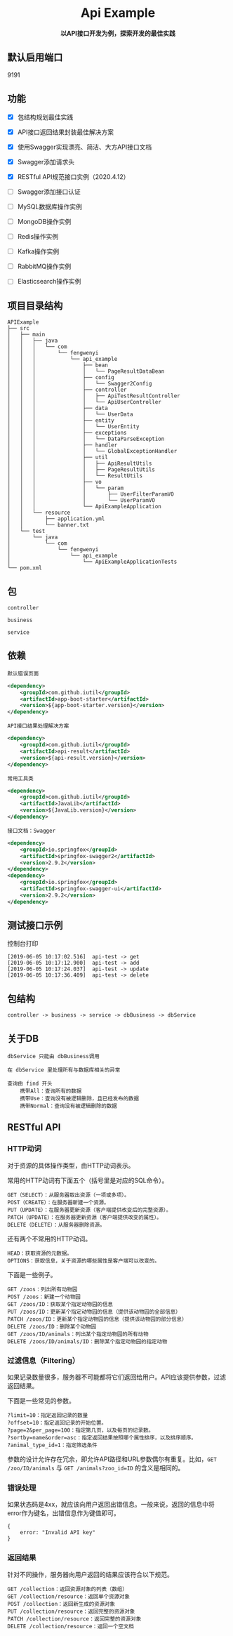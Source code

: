 <h1 align="center">
    Api Example
</h1>

<p align="center">
    <strong>以API接口开发为例，探索开发的最佳实践</strong>
</p>

## 默认启用端口

9191

## 功能

- [x] 包结构规划最佳实践

- [x] API接口返回结果封装最佳解决方案

- [x] 使用Swagger实现漂亮、简洁、大方API接口文档

- [x] Swagger添加请求头

- [x] RESTful API规范接口实例（2020.4.12）

- [ ] Swagger添加接口认证

- [ ] MySQL数据库操作实例

- [ ] MongoDB操作实例

- [ ] Redis操作实例

- [ ] Kafka操作实例

- [ ] RabbitMQ操作实例

- [ ] Elasticsearch操作实例


## 项目目录结构

```
APIExample
├── src
│   ├── main
│   │   ├── java
│   │   │   └── com
│   │   │       └── fengwenyi
│   │   │           └── api_example
│   │   │               ├── bean
│   │   │               │   └── PageResultDataBean
│   │   │               ├── config
│   │   │               │   └── Swagger2Config
│   │   │               ├── controller
│   │   │               │   ├── ApiTestResultController
│   │   │               │   └── ApiUserController
│   │   │               ├── data
│   │   │               │   └── UserData
│   │   │               ├── entity
│   │   │               │   └── UserEntity
│   │   │               ├── exceptions
│   │   │               │   └── DataParseException
│   │   │               ├── handler
│   │   │               │   └── GlobalExceptionHandler
│   │   │               ├── util
│   │   │               │   ├── ApiResultUtils
│   │   │               │   ├── PageResultUtils
│   │   │               │   └── ResultUtils
│   │   │               ├── vo
│   │   │               │   └── param
│   │   │               │       ├── UserFilterParamVO
│   │   │               │       └── UserParamVO
│   │   │               └── ApiExampleApplication
│   │   └── resource
│   │       ├── application.yml
│   │       └── banner.txt
│   └── test
│       └── java
│           └── com
│               └── fengwenyi
│                   └── api_example
│                       └── ApiExampleApplicationTests
└── pom.xml
```

## 包

`controller`

`business`

`service`

## 依赖

`默认错误页面`

```xml
<dependency>
    <groupId>com.github.iutil</groupId>
    <artifactId>app-boot-starter</artifactId>
    <version>${app-boot-starter.version}</version>
</dependency>
```

`API接口结果处理解决方案`

```xml
<dependency>
    <groupId>com.github.iutil</groupId>
    <artifactId>api-result</artifactId>
    <version>${api-result.version}</version>
</dependency>
```

`常用工具类`

```xml
<dependency>
    <groupId>com.github.iutil</groupId>
    <artifactId>JavaLib</artifactId>
    <version>${JavaLib.version}</version>
</dependency>
```

`接口文档：Swagger`

```xml
<dependency>
    <groupId>io.springfox</groupId>
    <artifactId>springfox-swagger2</artifactId>
    <version>2.9.2</version>
</dependency>
<dependency>
    <groupId>io.springfox</groupId>
    <artifactId>springfox-swagger-ui</artifactId>
    <version>2.9.2</version>
</dependency>
```

## 测试接口示例

控制台打印

```
[2019-06-05 10:17:02.516]  api-test -> get
[2019-06-05 10:17:12.900]  api-test -> add
[2019-06-05 10:17:24.037]  api-test -> update
[2019-06-05 10:17:36.409]  api-test -> delete
```

## 包结构

```
controller -> business -> service -> dbBusiness -> dbService
```

## 关于DB

```
dbService 只能由 dbBusiness调用

在 dbService 里处理所有与数据库相关的异常

查询由 find 开头
    携带All：查询所有的数据
    携带Use：查询没有被逻辑删除，且已经发布的数据
    携带Normal：查询没有被逻辑删除的数据
```

## RESTful API

### HTTP动词

对于资源的具体操作类型，由HTTP动词表示。
    
常用的HTTP动词有下面五个（括号里是对应的SQL命令）。
    
```
GET（SELECT）：从服务器取出资源（一项或多项）。
POST（CREATE）：在服务器新建一个资源。
PUT（UPDATE）：在服务器更新资源（客户端提供改变后的完整资源）。
PATCH（UPDATE）：在服务器更新资源（客户端提供改变的属性）。
DELETE（DELETE）：从服务器删除资源。
```

还有两个不常用的HTTP动词。

```
HEAD：获取资源的元数据。
OPTIONS：获取信息，关于资源的哪些属性是客户端可以改变的。
```

下面是一些例子。

```
GET /zoos：列出所有动物园
POST /zoos：新建一个动物园
GET /zoos/ID：获取某个指定动物园的信息
PUT /zoos/ID：更新某个指定动物园的信息（提供该动物园的全部信息）
PATCH /zoos/ID：更新某个指定动物园的信息（提供该动物园的部分信息）
DELETE /zoos/ID：删除某个动物园
GET /zoos/ID/animals：列出某个指定动物园的所有动物
DELETE /zoos/ID/animals/ID：删除某个指定动物园的指定动物
```

### 过滤信息（Filtering）
    
如果记录数量很多，服务器不可能都将它们返回给用户。API应该提供参数，过滤返回结果。
    
下面是一些常见的参数。
    
```
?limit=10：指定返回记录的数量
?offset=10：指定返回记录的开始位置。
?page=2&per_page=100：指定第几页，以及每页的记录数。
?sortby=name&order=asc：指定返回结果按照哪个属性排序，以及排序顺序。
?animal_type_id=1：指定筛选条件
```

参数的设计允许存在冗余，即允许API路径和URL参数偶尔有重复。比如，`GET /zoo/ID/animals` 与 `GET /animals?zoo_id=ID` 的含义是相同的。


### 错误处理

如果状态码是4xx，就应该向用户返回出错信息。一般来说，返回的信息中将error作为键名，出错信息作为键值即可。

```
{
    error: "Invalid API key"
}
```

### 返回结果

针对不同操作，服务器向用户返回的结果应该符合以下规范。
    
```
GET /collection：返回资源对象的列表（数组）
GET /collection/resource：返回单个资源对象
POST /collection：返回新生成的资源对象
PUT /collection/resource：返回完整的资源对象
PATCH /collection/resource：返回完整的资源对象
DELETE /collection/resource：返回一个空文档
```
